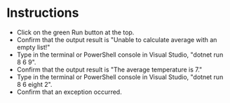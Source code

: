 ﻿# Instructions

- Click on the green Run button at the top.
- Confirm that the output result is "Unable to calculate average with an empty list!"
- Type in the terminal or PowerShell console in Visual Studio, "dotnet run 8 6 9".
- Confirm that the output result is "The average temperature is 7."
- Type in the terminal or PowerShell console in Visual Studio, "dotnet run 8 6 eight 2".
- Confirm that an exception occurred.